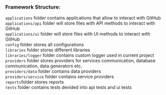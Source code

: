 ### Framework Structure:

`applications` folder contains applications that allow to interact with GitHub<br />
`applications/api` folder will store files with API methods to interact with GitHub<br />
`applications/ui` folder will store files with UI methods to interact with GitHub<br />
`config` folder stores all configurations<br />
`libraries` folder stores different libraries<br />
`libraries/logger` folder contains custom logger used in current project<br />
`providers` folder stores providers for services communication, database communication, data generators etc.<br />
`providers/data` folder contains data providers<br />
`providers/service` folder contains service providers<br />
`reports`folder stores reports<br />
`tests` folder contains tests devided into api tests and ui tests<br />
